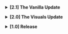 **<details><summary>[2.1] The Vanilla Update</summary>**

- 2.1.4
    - Fixed ambient sounds in dungeons

- 2.1.3
    - New Developer(Tolian)
    - Performance optimization
    - Compatibility with the Hypick-BetterShotgun mod added
    - desynchronisation problems fixed
    - AudioReverbTrigger spam fixed
    - OutsideAIPoints adjustment 

- 2.1.1
    - New info description
    - New level description
    - Adjusted Risk Level to S+
    - Added Facility Meltdown support
    - Increased amount of OutsideAINodes
    - Adjusted Daytime Creature Spawn chance
 
- 2.1.0
    - v50 support
    - Audio
      - Adjusted Audio Triggers
      - Added High Wind sound
    - Creatures
      - Adjusted Outside Creature spawn curve
      - Increased Outside Enemy Power 8 > 10
      - Removed Hydrogere
      - Added the Butler
      - Lowered Blind Dog spawn weight 20 > 10
    - Interior
      - Reduced Factory size 2.4 > 2.2
      - Adjusted Landmine spawnrate
      - Adjusted Turret spawnrate
      - Added Spiketraps
      - Adjusted min-max scrap, 25-35
      - Reduced max total scrap value 4500 > 4000
    - Lighting
      - Adjusted the sun visuals
      - Removed Rainy weather
      - Removed Stormy weather
      - Adjusted colors
      - New Starmap
    - New Quicksand texture
    - Enviroment
      - Added rolling fog
      - Fixed entrance teleport rotation
    - Removed Preview video
    - Performance optimization
    - Reduced Filesize
</details>

**<details><summary>[2.0] The Visuals Update</summary>**
- 2.0.2
  - Improved Starmap

- 2.0.1
  - Reduced file size
  - Fixed skybox not being applied

- 2.0.0
  ### Ported to LethalLevelLoader
  - Loading times are reduced
  - Dependencies changes
    - Removed LethalExpansion Dependency
    - Removed ExpansionAssets Dependency
    - Added LethalLevelLoader Dependency

  ### Lighting and Fog
  - Fog changes
    - New Volumetric system
    - Changes to color 
  - Cloud changes
    - Changes to color 
    - Increased density
  - New sky
    - New physics based system
    - Added a night sky
    - Added dynamic time of day system
  - New lighting
    - New physics based sun
    - Changes to color 
  - Shadow changes
    - Changes to color 

  ### Creatures and Scrap
  - Scrap pool has been adjusted.
  - Removed Pumpkin spawnchance

  ### Other
  - Added bloom effect
  - Added Stormy weather
  - Added LevelTags: sfDesat, Wasteland, Desert (for modders)
  - Updated Description
  - Fixed long loading bug
  - Fixed dropship item position
  - Fixed the ship's radar
  - Fixed numerous other bugs

  ### Credits
  - Audio Knight - Stomping Bugs
  - IAmBatby - Stomping Bugs & Porting to LLL
</details>

**<details><summary>[1.0] Release</summary>**
- 1.3.0
  - Removed LethalExpansionCore dependency and added a note in the Descripion
  - Added ExpansionAssets as dependency
  - Reduced File size
  - Optimizations
  - Fixed Quicksand (Thanks Audio Knight)
  - Added Rainy weather
  - Adjusted some rocks
  - Fixed navmesh
  - Outside enemies spawn later

- 1.2.3
  - Added LethalExpansionCore as a temporary dependency (to fix incompatibilities)
  - Updated Description (new discord server)

- 1.2.1
  - New Discord Link
  - Lowered the price 800 > 750
  - Changed Description
  - Lowered max indoor enemies 24 > 22
  - Check out my newest planet [here](https://thunderstore.io/c/lethal-company/p/sfDesat/Celest/)

- 1.2.0
  - Increased cost 650 > 800
  - Decreased Factory Size 2.5 > 2.4
  - Indoor/Outdoor Enemies spawn later in the day
  - Added a wiki
  - Added a planet preview
  - Added some subtle post processing
  - Fixed dropship landing in the ground
  - Fixed the navmesh

- 1.1.4
  - Disabled Eclipsed Weather
  - Disabled Rainy Weather
  - Disabled Stormy Weather

- 1.1.3
  - Added back the second fire exit
  - Fixed clipping issue
  - Enemies spawn a bit later
  - Removed templatemod as dependency
  - Added internal name to description

- 1.1.2
  - Temporarily disabled the second fire exit to hopefully fix compatibility with modded interiors

- 1.1.1
  - New link to tutorials

- 1.1.0
  - Changed ship position
  - Terrain changes
  - Added some props
  - Giant spawnrate increased
  - Enemies can spawn earlier

- 1.0.3
  - Updated terminal description
  - Updated modpage description
  - Increased price 500 > 650 to better reflect the moons difficulty

- 1.0.2
  - More enemies can spawn
  - Enemies can spawn earlier
  - More sandworms (drop and run!)
  - Factory size increased 2.2 > 2.5
  - Fixed weird shadows cast by doors
  - More scrap spawns

- 1.0.1
  - Small performance optimization
  - It no longer rains inside.
  - Added some props
  - Adjusted buildings around Entrance C
  - Increased facility size 2.0 > 2.2
  - Increased price 300 > 500

- 1.0.0  
Massive rebuild. Everything has changed.
</details>